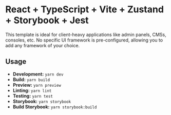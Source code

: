 # React + TypeScript + Vite + Zustand + Storybook + Jest

This template is ideal for client-heavy applications like admin panels, CMSs, consoles, etc. No specific UI framework is pre-configured, allowing you to add any framework of your choice.

## Usage

- **Development:** `yarn dev`
- **Build:** `yarn build`
- **Preview:** `yarn preview`
- **Linting:** `yarn lint`
- **Testing:** `yarn test`
- **Storybook:** `yarn storybook`
- **Build Storybook:** `yarn storybook:build`
